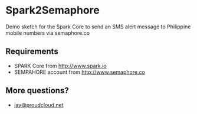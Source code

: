 Spark2Semaphore
=======

Demo sketch for the Spark Core to send an SMS alert message to Philippine mobile numbers via semaphore.co

## Requirements

* SPARK Core from http://www.spark.io 
* SEMPAHORE account from http://www.semaphore.co 

## More questions?

+ jay@proudcloud.net
